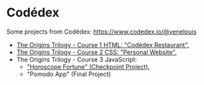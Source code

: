 # Codédex

Some projects from Codédex: https://www.codedex.io/@venelouis

<ul>

<li><a href="https://venelouis.github.io/codedex/The%20Origins%20Trilogy/Course%201%20HTML/restaurant_menu.html">The Origins Trilogy - Course 1 HTML: "Codédex Restaurant".</a></li>

<li><a href="https://venelouis.github.io/codedex/The%20Origins%20Trilogy/Course%202%20CSS/personal-website/index.html">The Origins Trilogy - Course 2 CSS: "Personal Website".</a></li>

<li>The Origins Trilogy - Course 3 JavaScript:
    <ul>
        <li><a href="https://venelouis.github.io/codedex/The%20Origins%20Trilogy/Course%203%20JavaScript/CheckpointProject.html">"Horoscope Fortune" (Checkpoint Project).
        </li></a>
</li>
</ul>
    <ul><li>"Pomodo App" (Final Project)</li>
    </ul>

</ul>